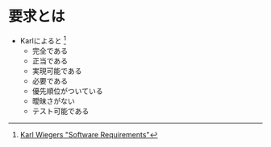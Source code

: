 # 要求とは

* Karlによると [^1]
  * 完全である
  * 正当である
  * 実現可能である
  * 必要である
  * 優先順位がついている
  * 曖昧さがない
  * テスト可能である

[^1]: [Karl Wiegers "Software Requirements"](https://www.amazon.co.jp/dp/B00JDMPMOA/ref=dp-kindle-redirect?_encoding=UTF8&btkr=1)
